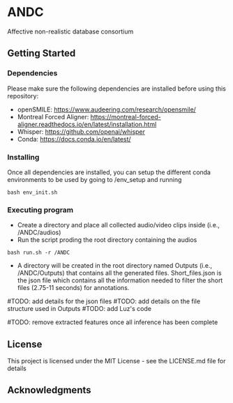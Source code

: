 # ANDC
Affective non-realistic database consortium


## Getting Started

### Dependencies

Please make sure the following dependencies are installed before using this repository:

* openSMILE: https://www.audeering.com/research/opensmile/
* Montreal Forced Aligner: https://montreal-forced-aligner.readthedocs.io/en/latest/installation.html
* Whisper: https://github.com/openai/whisper
* Conda: https://docs.conda.io/en/latest/

### Installing
Once all dependencies are installed, you can setup the different conda environments to be used by going to /env_setup and running 
```
bash env_init.sh
```

### Executing program
* Create a directory and place all collected audio/video clips inside (i.e., /ANDC/audios)
* Run the script proding the root directory containing the audios
```
bash run.sh -r /ANDC
```
* A directory will be created in the root directory named Outputs (i.e., /ANDC/Outputs) that contains all the generated files. Short_files.json is the json file which contains all the information needed to filter the short files (2.75-11 seconds) for annotations.

#TODO: add details for the json files
#TODO: add details on the file structure used in Outputs
#TODO: add Luz's code


#TODO: remove extracted features once all inference has been complete



## License

This project is licensed under the MIT License - see the LICENSE.md file for details

## Acknowledgments
